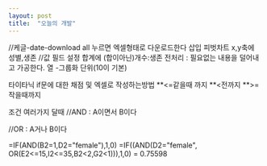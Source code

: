 ```yaml
---
layout: post
title:  "오늘의 개발"
---
```


//케글-date-download all 누르면 엑셀형태로 다운로드한다
삽입 피벗차트 x,y축에 성별,생존 //값 필드 설정 합계에 (합이아닌)개수:생존
전처리 : 필요없는 내용을 덜어내고 가공한다.
열 -그룹화 단위(10이 기본)

타이타닉 if문에 대한 채점 및 엑셀로 작성하는방법
**<=같을때 까지
**<전까지
**>=작을때까지

조건 여러가지 달때
//AND : A이면서 B이다

//OR : A거나 B이다

=IF(AND(B2=1,D2="female"),1,0)
=IF((AND(D2="female", OR(E2<=15,I2<=35,B2<2,G2<1))),1,0) = 0.75598
